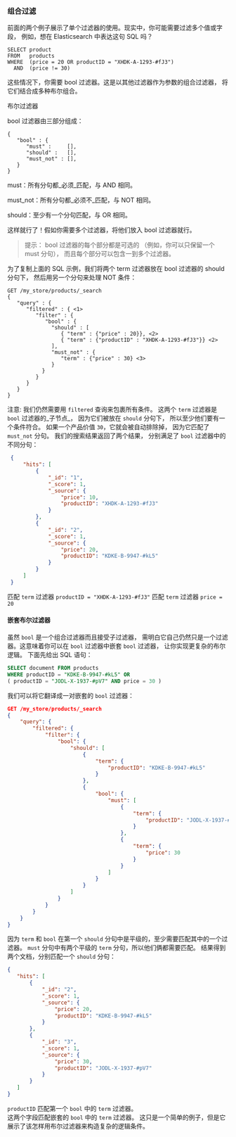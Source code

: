 
### 组合过滤

前面的两个例子展示了单个过滤器的使用。现实中，你可能需要过滤多个值或字段，
例如，想在 Elasticsearch 中表达这句 SQL 吗？
```
SELECT product
FROM   products
WHERE  (price = 20 OR productID = "XHDK-A-1293-#fJ3")
  AND  (price != 30)
```

这些情况下，你需要 bool 过滤器。这是以其他过滤器作为参数的组合过滤器，
将它们结合成多种布尔组合。

布尔过滤器

bool 过滤器由三部分组成：
```
{
   "bool" : {
      "must" :     [],
      "should" :   [],
      "must_not" : [],
   }
}
```
must：所有分句都_必须_匹配，与 AND 相同。

must_not：所有分句都_必须不_匹配，与 NOT 相同。

should：至少有一个分句匹配，与 OR 相同。

这样就行了！假如你需要多个过滤器，将他们放入 bool 过滤器就行。

>提示： bool 过滤器的每个部分都是可选的
（例如，你可以只保留一个 must 分句），
而且每个部分可以包含一到多个过滤器。

为了复制上面的 SQL 示例，我们将两个 term 过滤器放在
 bool 过滤器的 should 分句下，
 然后用另一个分句来处理 NOT 条件：
```
GET /my_store/products/_search
{
   "query" : {
      "filtered" : { <1>
         "filter" : {
            "bool" : {
              "should" : [
                 { "term" : {"price" : 20}}, <2>
                 { "term" : {"productID" : "XHDK-A-1293-#fJ3"}} <2>
              ],
              "must_not" : {
                 "term" : {"price" : 30} <3>
              }
           }
         }
      }
   }
}
```
注意: 我们仍然需要用 `filtered` 查询来包裹所有条件。
 这两个 `term` 过滤器是 `bool` 过滤器的_子节点_，
 因为它们被放在 `should` 分句下，
 所以至少他们要有一个条件符合。 
 如果一个产品价值 `30`，它就会被自动排除掉，
 因为它匹配了 `must_not` 分句。 
 我们的搜索结果返回了两个结果，
 分别满足了 `bool` 过滤器中的不同分句： 
```json 
 {
     "hits": [
         {
             "_id": "1",
             "_score": 1,
             "_source": {
                 "price": 10,
                 "productID": "XHDK-A-1293-#fJ3"
             }
         },
         {
             "_id": "2",
             "_score": 1,
             "_source": {
                 "price": 20,
                 "productID": "KDKE-B-9947-#kL5"
             }
         }
     ]
 }
``` 
匹配 `term` 过滤器 `productID = "XHDK-A-1293-#fJ3"` 
匹配 `term` 过滤器 `price = 20` 

#### 嵌套布尔过滤器 
虽然 `bool` 是一个组合过滤器而且接受子过滤器，
需明白它自己仍然只是一个过滤器。这意味着你可以在 `bool` 过滤器中嵌套 `bool` 过滤器，
让你实现更复杂的布尔逻辑。 
下面先给出 SQL 语句： 
```sql 
SELECT document FROM products 
WHERE productID = "KDKE-B-9947-#kL5" OR 
( productID = "JODL-X-1937-#pV7" AND price = 30 ) 
``` 
我们可以将它翻译成一对嵌套的 `bool` 过滤器： 
```json 
GET /my_store/products/_search 
{
    "query": {
        "filtered": {
            "filter": {
                "bool": {
                    "should": [
                        {
                            "term": {
                                "productID": "KDKE-B-9947-#kL5"
                            }
                        },
                        {
                            "bool": {
                                "must": [
                                    {
                                        "term": {
                                            "productID": "JODL-X-1937-#pV7"
                                        }
                                    },
                                    {
                                        "term": {
                                            "price": 30
                                        }
                                    }
                                ]
                            }
                        }
                    ]
                }
            }
        }
    }
}
``` 
因为 `term` 和 `bool` 在第一个 `should` 分句中是平级的，至少需要匹配其中的一个过滤器。
 `must` 分句中有两个平级的 `term` 分句，所以他们俩都需要匹配。 
 结果得到两个文档，分别匹配一个 `should` 分句： 
 ```json 
{
    "hits": [
        {
            "_id": "2",
            "_score": 1,
            "_source": {
                "price": 20,
                "productID": "KDKE-B-9947-#kL5"
            }
        },
        {
            "_id": "3",
            "_score": 1,
            "_source": {
                "price": 30,
                "productID": "JODL-X-1937-#pV7"
            }
        }
    ]
} 
 ``` 
`productID` 匹配第一个 `bool` 中的 `term` 过滤器。  
这两个字段匹配嵌套的 `bool` 中的 `term` 过滤器。
这只是一个简单的例子，但是它展示了该怎样用布尔过滤器来构造复杂的逻辑条件。

